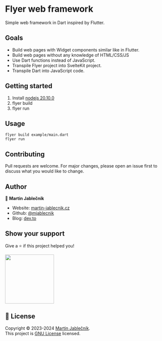 # Flyer web framework
Simple web framework in Dart inspired by Flutter.

## Goals

- Build web pages with Widget components similar like in Flutter.
- Build web pages without any knowledge of HTML/CSS/JS
- Use Dart functions instead of JavaScript.
- Transpile Flyer project into SvelteKit project.
- Transpile Dart into JavaScript code.

## Getting started

1) Install [nodejs 20.10.0](https://nodejs.org/en)
2) flyer build
3) flyer run

## Usage

```
flyer build example/main.dart
flyer run
```


## Contributing
Pull requests are welcome. For major changes, please open an issue first to discuss what you would like to change.


## Author

👤 **Martin Jablečník**

* Website: [martin-jablecnik.cz](https://www.martin-jablecnik.cz)
* Github: [@mjablecnik](https://github.com/mjablecnik)
* Blog: [dev.to](https://dev.to/mjablecnik)


## Show your support

Give a ⭐️ if this project helped you!

<a href="https://www.patreon.com/mjablecnik">
  <img src="https://c5.patreon.com/external/logo/become_a_patron_button@2x.png" width="160">
</a>


## 📝 License

Copyright © 2023-2024 [Martin Jablečník](https://github.com/mjablecnik).<br />
This project is [GNU License](https://choosealicense.com/licenses/mit/) licensed.